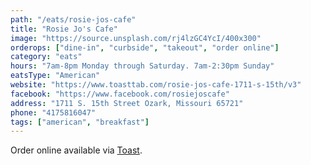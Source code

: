 ```yaml
---
path: "/eats/rosie-jos-cafe"
title: "Rosie Jo's Cafe"
image: "https://source.unsplash.com/rj4lzGC4YcI/400x300"
orderops: ["dine-in", "curbside", "takeout", "order online"]
category: "eats"
hours: "7am-8pm Monday through Saturday. 7am-2:30pm Sunday"
eatsType: "American"
website: "https://www.toasttab.com/rosie-jos-cafe-1711-s-15th/v3"
facebook: "https://www.facebook.com/rosiejoscafe"
address: "1711 S. 15th Street Ozark, Missouri 65721"
phone: "4175816047"
tags: ["american", "breakfast"]
---
```


Order online available via [Toast](https://www.toasttab.com/rosie-jos-cafe-1711-s-15th/v3).
